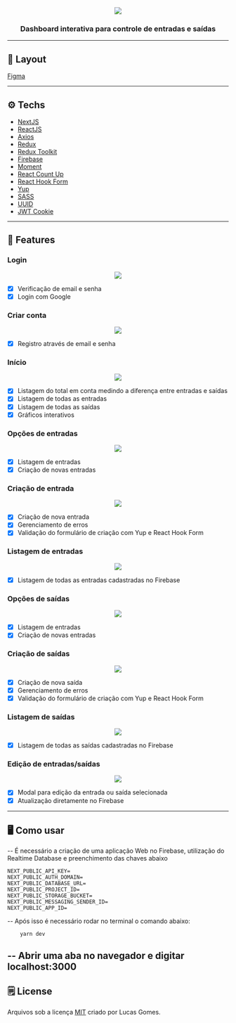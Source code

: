 <div align="center">
    <img src="./README/logo.png" >
</div>

<h3 align="center">Dashboard interativa para controle de entradas e saídas</h3>

---
## :art: Layout
[Figma](https://www.figma.com/)

---
## :gear: Techs
- [NextJS](https://nextjs.org/)
- [ReactJS](https://reactjs.org/)
- [Axios](https://axios-http.com)
- [Redux](https://redux.js.org/)
- [Redux Toolkit](https://redux-toolkit.js.org/)
- [Firebase](https://firebase.google.com/)
- [Moment](https://momentjs.com/)
- [React Count Up](https://react-countup.vercel.app/)
- [React Hook Form](https://react-hook-form.com/)
- [Yup](https://www.npmjs.com/package/yup)
- [SASS](https://sass-lang.com/)
- [UUID](https://www.npmjs.com/package/uuid)
- [JWT Cookie](https://www.npmjs.com/package/jwt-cookie)

---
## :book: Features

### Login
<div align="center">
    <img src="./README/Login.png" >
</div>

- [x] Verificação de email e senha
- [x] Login com Google

### Criar conta
<div align="center">
    <img src="./README/Register.png" >
</div>

- [x] Registro através de email e senha

### Início
<div align="center">
    <img src="./README/Home.png">
</div>

- [x] Listagem do total em conta medindo a diferença entre entradas e saídas
- [x] Listagem de todas as entradas
- [x] Listagem de todas as saídas
- [x] Gráficos interativos
### Opções de entradas
<div align="center">
    <img src="./README/Entradas.png" >
</div>

- [x] Listagem de entradas
- [x] Criação de novas entradas
### Criação de entrada
<div align="center">
    <img src="./README/Entradas_Novo.png">
</div>

- [x] Criação de nova entrada
- [x] Gerenciamento de erros
- [x] Validação do formulário de criação com Yup e React Hook Form
### Listagem de entradas
<div align="center">
    <img src="./README/Entradas_Listar.png" >
</div>

- [x] Listagem de todas as entradas cadastradas no Firebase
### Opções de saídas
<div align="center">
    <img src="./README/Saidas.png" >
</div>

- [x] Listagem de entradas
- [x] Criação de novas entradas

### Criação de saídas
<div align="center">
    <img src="./README/Saidas_Novo.png" >
</div>

- [x] Criação de nova saída
- [x] Gerenciamento de erros
- [x] Validação do formulário de criação com Yup e React Hook Form
### Listagem de saídas
<div align="center">
    <img src="./README/Saidas_Listar.png" >
</div>

- [x] Listagem de todas as saídas cadastradas no Firebase
### Edição de entradas/saídas
<div align="center">
    <img src="./README/Edicao.png" >
</div>

- [x] Modal para edição da entrada ou saída selecionada
- [x] Atualização diretamente no Firebase

---
## :desktop_computer: Como usar
-- É necessário a criação de uma aplicação Web no Firebase, utilização do Realtime Database e preenchimento das chaves abaixo
```
NEXT_PUBLIC_API_KEY=
NEXT_PUBLIC_AUTH_DOMAIN=
NEXT_PUBLIC_DATABASE_URL=
NEXT_PUBLIC_PROJECT_ID=
NEXT_PUBLIC_STORAGE_BUCKET=
NEXT_PUBLIC_MESSAGING_SENDER_ID=
NEXT_PUBLIC_APP_ID=
```
-- Após isso é necessário rodar no terminal o comando abaixo:
```
    yarn dev
```
-- Abrir uma aba no navegador e digitar localhost:3000
---
## :spiral_notepad: License
Arquivos sob a licença [MIT](https://github.com/lucasgomesgp) criado por Lucas Gomes.
